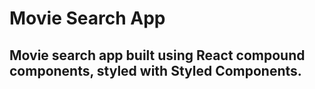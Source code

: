 # Movie Search App

## Movie search app built using React compound components, styled with Styled Components.